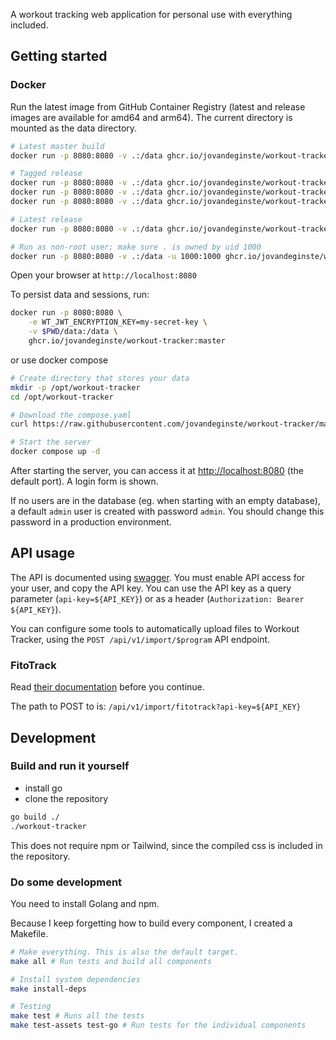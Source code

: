 A workout tracking web application for personal use with everything included.

## Getting started

### Docker

Run the latest image from GitHub Container Registry (latest and release images
are available for amd64 and arm64). The current directory is mounted as the data
directory.

```bash
# Latest master build
docker run -p 8080:8080 -v .:/data ghcr.io/jovandeginste/workout-tracker:latest

# Tagged release
docker run -p 8080:8080 -v .:/data ghcr.io/jovandeginste/workout-tracker:0.11.3
docker run -p 8080:8080 -v .:/data ghcr.io/jovandeginste/workout-tracker:0.11
docker run -p 8080:8080 -v .:/data ghcr.io/jovandeginste/workout-tracker:0

# Latest release
docker run -p 8080:8080 -v .:/data ghcr.io/jovandeginste/workout-tracker:release

# Run as non-root user; make sure . is owned by uid 1000
docker run -p 8080:8080 -v .:/data -u 1000:1000 ghcr.io/jovandeginste/workout-tracker
```

Open your browser at `http://localhost:8080`

To persist data and sessions, run:

```bash
docker run -p 8080:8080 \
    -e WT_JWT_ENCRYPTION_KEY=my-secret-key \
    -v $PWD/data:/data \
    ghcr.io/jovandeginste/workout-tracker:master
```

or use docker compose

```bash
# Create directory that stores your data
mkdir -p /opt/workout-tracker
cd /opt/workout-tracker

# Download the compose.yaml
curl https://raw.githubusercontent.com/jovandeginste/workout-tracker/master/compose.yaml --output compose.yaml

# Start the server
docker compose up -d
```


After starting the server, you can access it at <http://localhost:8080> (the
default port). A login form is shown.

If no users are in the database (eg. when starting with an empty database), a
default `admin` user is created with password `admin`. You should change this
password in a production environment.

## API usage

The API is documented using [swagger](https://swagger.io/). You must enable API access for your user, and copy the API key. You can use the API key as a query parameter (`api-key=${API_KEY}`) or as a header (`Authorization: Bearer ${API_KEY}`).

You can configure some tools to automatically upload files to Workout Tracker, using the `POST /api/v1/import/$program` API endpoint.

### FitoTrack

Read [their documentation](https://codeberg.org/jannis/FitoTrack/wiki/Auto-Export) before you continue.

The path to POST to is: `/api/v1/import/fitotrack?api-key=${API_KEY}`

## Development

### Build and run it yourself

- install go
- clone the repository

```bash
go build ./
./workout-tracker
```

This does not require npm or Tailwind, since the compiled css is included in the
repository.

### Do some development

You need to install Golang and npm.

Because I keep forgetting how to build every component, I created a Makefile.

```bash
# Make everything. This is also the default target.
make all # Run tests and build all components

# Install system dependencies
make install-deps

# Testing
make test # Runs all the tests
make test-assets test-go # Run tests for the individual components
